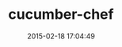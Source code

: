 ---
layout: post
title:  "cucumber-chef"
repo:   "Atalanta/cucumber-chef"
date:   2015-02-18 17:04:49
gemurl: http://www.cucumber-chef.org
---